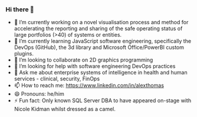 ### Hi there 👋
- 🔭 I’m currently working on a novel visualisation process and method for accelerating the reporting and sharing of the safe operating status of large portfolios (>40) of systems or entities. 
- 🌱 I’m currently learning JavaScript software engineering, specifically the DevOps (GitHub), the 3d library and Microsoft Office/PowerBI custom plugins.
- 👯 I’m looking to collaborate on 2D graphics programming
- 🤔 I’m looking for help with software engineering DevOps practices
- 💬 Ask me about enterprise systems of intelligence in health and human services - clinical, security, FinOps
- 📫 How to reach me: https://www.linkedin.com/in/alexthomas
- 😄 Pronouns: he/him
- ⚡ Fun fact: Only known SQL Server DBA to have appeared on-stage with Nicole Kidman whilst dressed as a camel.
